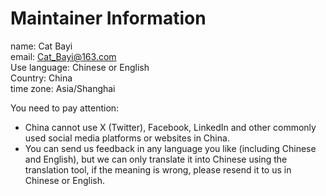 # Maintainer Information
name: Cat Bayi<br>
email: Cat_Bayi@163.com<br>
Use language: Chinese or English<br>
Country: China<br>
time zone: Asia/Shanghai<br>

You need to pay attention:
- China cannot use X (Twitter), Facebook, LinkedIn and other commonly used social media platforms or websites in China.
- You can send us feedback in any language you like (including Chinese and English), but we can only translate it into Chinese using the translation tool, if the meaning is wrong, please resend it to us in Chinese or English.
